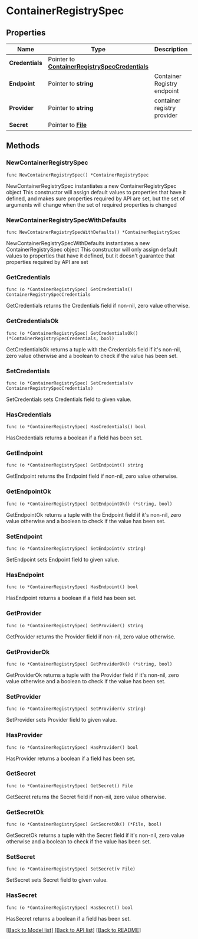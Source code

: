 # ContainerRegistrySpec

## Properties

Name | Type | Description | Notes
------------ | ------------- | ------------- | -------------
**Credentials** | Pointer to [**ContainerRegistrySpecCredentials**](ContainerRegistrySpecCredentials.md) |  | [optional] 
**Endpoint** | Pointer to **string** | Container Registry endpoint | [optional] 
**Provider** | Pointer to **string** | container registry provider | [optional] 
**Secret** | Pointer to [**File**](File.md) |  | [optional] 

## Methods

### NewContainerRegistrySpec

`func NewContainerRegistrySpec() *ContainerRegistrySpec`

NewContainerRegistrySpec instantiates a new ContainerRegistrySpec object
This constructor will assign default values to properties that have it defined,
and makes sure properties required by API are set, but the set of arguments
will change when the set of required properties is changed

### NewContainerRegistrySpecWithDefaults

`func NewContainerRegistrySpecWithDefaults() *ContainerRegistrySpec`

NewContainerRegistrySpecWithDefaults instantiates a new ContainerRegistrySpec object
This constructor will only assign default values to properties that have it defined,
but it doesn't guarantee that properties required by API are set

### GetCredentials

`func (o *ContainerRegistrySpec) GetCredentials() ContainerRegistrySpecCredentials`

GetCredentials returns the Credentials field if non-nil, zero value otherwise.

### GetCredentialsOk

`func (o *ContainerRegistrySpec) GetCredentialsOk() (*ContainerRegistrySpecCredentials, bool)`

GetCredentialsOk returns a tuple with the Credentials field if it's non-nil, zero value otherwise
and a boolean to check if the value has been set.

### SetCredentials

`func (o *ContainerRegistrySpec) SetCredentials(v ContainerRegistrySpecCredentials)`

SetCredentials sets Credentials field to given value.

### HasCredentials

`func (o *ContainerRegistrySpec) HasCredentials() bool`

HasCredentials returns a boolean if a field has been set.

### GetEndpoint

`func (o *ContainerRegistrySpec) GetEndpoint() string`

GetEndpoint returns the Endpoint field if non-nil, zero value otherwise.

### GetEndpointOk

`func (o *ContainerRegistrySpec) GetEndpointOk() (*string, bool)`

GetEndpointOk returns a tuple with the Endpoint field if it's non-nil, zero value otherwise
and a boolean to check if the value has been set.

### SetEndpoint

`func (o *ContainerRegistrySpec) SetEndpoint(v string)`

SetEndpoint sets Endpoint field to given value.

### HasEndpoint

`func (o *ContainerRegistrySpec) HasEndpoint() bool`

HasEndpoint returns a boolean if a field has been set.

### GetProvider

`func (o *ContainerRegistrySpec) GetProvider() string`

GetProvider returns the Provider field if non-nil, zero value otherwise.

### GetProviderOk

`func (o *ContainerRegistrySpec) GetProviderOk() (*string, bool)`

GetProviderOk returns a tuple with the Provider field if it's non-nil, zero value otherwise
and a boolean to check if the value has been set.

### SetProvider

`func (o *ContainerRegistrySpec) SetProvider(v string)`

SetProvider sets Provider field to given value.

### HasProvider

`func (o *ContainerRegistrySpec) HasProvider() bool`

HasProvider returns a boolean if a field has been set.

### GetSecret

`func (o *ContainerRegistrySpec) GetSecret() File`

GetSecret returns the Secret field if non-nil, zero value otherwise.

### GetSecretOk

`func (o *ContainerRegistrySpec) GetSecretOk() (*File, bool)`

GetSecretOk returns a tuple with the Secret field if it's non-nil, zero value otherwise
and a boolean to check if the value has been set.

### SetSecret

`func (o *ContainerRegistrySpec) SetSecret(v File)`

SetSecret sets Secret field to given value.

### HasSecret

`func (o *ContainerRegistrySpec) HasSecret() bool`

HasSecret returns a boolean if a field has been set.


[[Back to Model list]](../README.md#documentation-for-models) [[Back to API list]](../README.md#documentation-for-api-endpoints) [[Back to README]](../README.md)



